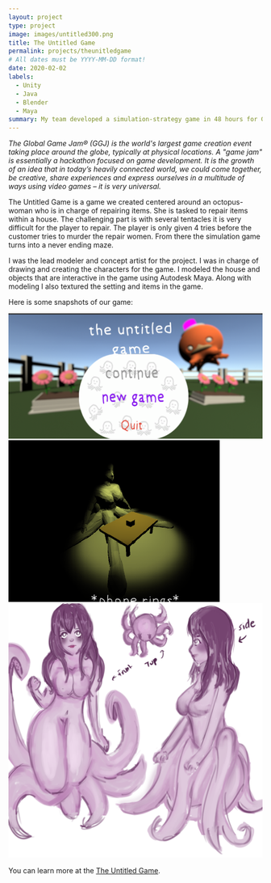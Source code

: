 ```yaml
---
layout: project
type: project
image: images/untitled300.png
title: The Untitled Game
permalink: projects/theunitledgame
# All dates must be YYYY-MM-DD format!
date: 2020-02-02
labels:
  - Unity
  - Java
  - Blender
  - Maya
summary: My team developed a simulation-strategy game in 48 hours for Global Game Jam 2020.
---
```


*The Global Game Jam® (GGJ) is the world's largest game creation event taking place around the globe, typically at physical locations. A "game jam" is essentially a hackathon focused on game development. It is the growth of an idea that in today’s heavily connected world, we could come together, be creative, share experiences and express ourselves in a multitude of ways using video games – it is very universal.*

The Untitled Game is a game we created centered around an octopus-woman who is in charge of repairing items. She is tasked to repair items within a house. The challenging part is with several tentacles it is very difficult for the player to repair. The player is only given 4 tries before the customer tries to murder the repair women. From there the simulation game turns into a never ending maze.

I was the lead modeler and concept artist for the project. I was in charge of drawing and creating the characters for the game. I modeled the house and objects that are interactive in the game using Autodesk Maya. Along with modeling I also textured the setting and items in the game. 

Here is some snapshots of our game:

<div class="ui small rounded images">
  <img class="ui image" src="../images/untitledgamemenu.png">
  <img class="ui image" src="../images/cursed.png">
  <img class="ui image" src="../images/otcomom.png">
</div>

You can learn more at the [The Untitled Game](https://globalgamejam.org/2020/games/untitled-game-2).



